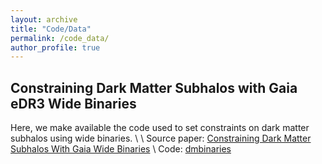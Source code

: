 ```yaml
---
layout: archive
title: "Code/Data"
permalink: /code_data/
author_profile: true
---
```


<h2>Constraining Dark Matter Subhalos with Gaia eDR3 Wide Binaries</h2>
Here, we make available the code used to set constraints on dark matter subhalos using wide binaries. \
\
Source paper: <a href="https://arxiv.org/abs/2209.08100"> Constraining Dark Matter Subhalos With Gaia Wide Binaries</a> \
Code: <a href="https://github.com/edwarddramirez/dmbinaries">dmbinaries</a>
